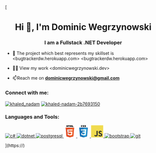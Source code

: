[<h1 align="center">Hi 👋, I'm Dominic Wegrzynowski</h1>
<h3 align="center">I am a Fullstack .NET Developer</h3>


- 🌱 The project which best represents my skillset is <bugtrackerdw.herokuapp.com>
<bugtrackerdw.herokuapp.com>

- 👨‍💻 View my work <dominicwegrzynowski.dev>

- 📫Reach me on **dominicwegrzynowski@gmail.com**

<h3 align="left">Connect with me:</h3>
<p align="left">
<a href="https://twitter.com/dev_dominicweg" target="blank"><img align="center" src="https://raw.githubusercontent.com/rahuldkjain/github-profile-readme-generator/master/src/images/icons/Social/twitter.svg" alt="khaled_nadam" height="30" width="40" /></a>
<a href="https://www.linkedin.com/in/dominic-wegrzynowski/" target="blank"><img align="center" src="https://raw.githubusercontent.com/rahuldkjain/github-profile-readme-generator/master/src/images/icons/Social/linked-in-alt.svg" alt="khaled-nadam-2b7693150" height="30" width="40" /></a>

<h3 align="left">Languages and Tools:</h3>
<p align="left">
    <!-- C# -->
    <a href="https://www.w3schools.com/cs/index.php" target="_blank" rel="noreferrer"> <img src="https://cdn.jsdelivr.net/gh/devicons/devicon/icons/csharp/csharp-original.svg" alt="c#" width="40" height="40"/> </a> 
    <!-- DOTNET -->
    <a href="https://dotnet.microsoft.com/en-us/" target="_blank" rel="noreferrer"> <img src="https://cdn.jsdelivr.net/gh/devicons/devicon/icons/dotnetcore/dotnetcore-original.svg" alt="dotnet" width="40" height="40"/> </a>
    <!-- PostgreSQL -->
    <a href="https://www.postgresql.org/" target="_blank" rel="noreferrer"> <img src="https://cdn.jsdelivr.net/gh/devicons/devicon/icons/postgresql/postgresql-plain-wordmark.svg" alt="postgresql" width="40" height="40"/> </a>  
    <!-- HTML -->
    <a href="https://www.w3.org/html/" target="_blank" rel="noreferrer"> <img src="https://raw.githubusercontent.com/devicons/devicon/master/icons/html5/html5-original-wordmark.svg" alt="html5" width="40" height="40"/> </a> 
    <!-- CSS -->
    <a href="https://www.w3schools.com/css/" target="_blank" rel="noreferrer"> <img src="https://raw.githubusercontent.com/devicons/devicon/master/icons/css3/css3-original-wordmark.svg" alt="css3" width="40" height="40"/> </a>
    <!-- JavaScript -->
    <a href="https://developer.mozilla.org/en-US/docs/Web/JavaScript" target="_blank" rel="noreferrer"> <img src="https://raw.githubusercontent.com/devicons/devicon/master/icons/javascript/javascript-original.svg" alt="javascript" width="40" height="40"/> 
    </a>
    <!-- Bootstrap -->
    <a href=https://getbootstrap.com/docs/5.2/getting-started/introduction/ target="_blank" rel="noreferrer"> <img src="https://cdn.jsdelivr.net/gh/devicons/devicon/icons/bootstrap/bootstrap-original.svg" alt="bootstrap" width="40" height="40"/> 
    </a>
    <!-- Git -->
    <a href="https://git-scm.com/" target="_blank" rel="noreferrer"> <img src="https://www.vectorlogo.zone/logos/git-scm/git-scm-icon.svg" alt="git" width="40" height="40"/> </a> 
</p>
](https://)
